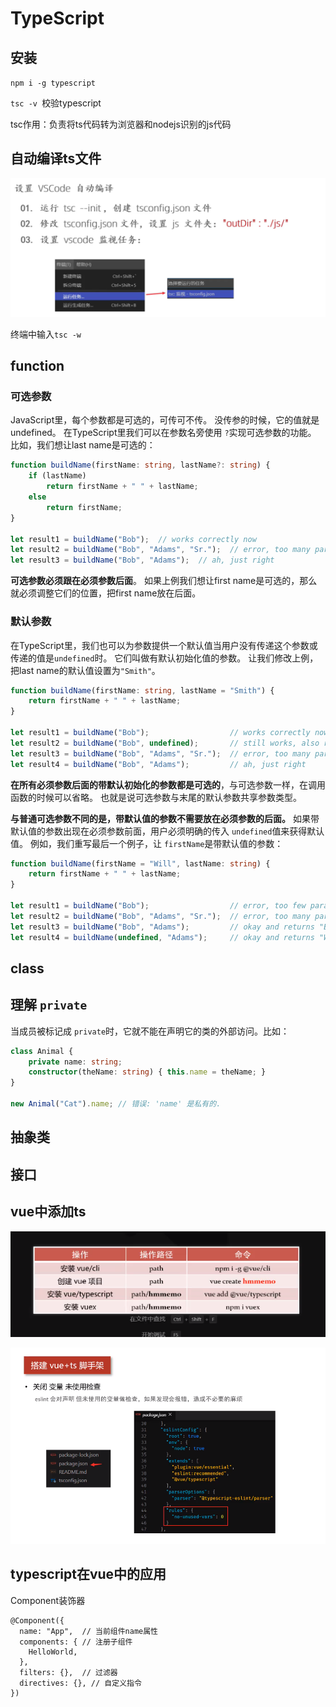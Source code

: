 # TypeScript

## 安装

`npm i -g typescript`

`tsc -v `校验typescript

tsc作用：负责将ts代码转为浏览器和nodejs识别的js代码

## 自动编译ts文件

![image-20210324220122229](typescript.assets/image-20210324220122229.png)

终端中输入`tsc -w`

## function

### 可选参数

JavaScript里，每个参数都是可选的，可传可不传。 没传参的时候，它的值就是undefined。 在TypeScript里我们可以在参数名旁使用 `?`实现可选参数的功能。 比如，我们想让last name是可选的：

```ts
function buildName(firstName: string, lastName?: string) {
    if (lastName)
        return firstName + " " + lastName;
    else
        return firstName;
}

let result1 = buildName("Bob");  // works correctly now
let result2 = buildName("Bob", "Adams", "Sr.");  // error, too many parameters
let result3 = buildName("Bob", "Adams");  // ah, just right
```

**可选参数必须跟在必须参数后面**。 如果上例我们想让first name是可选的，那么就必须调整它们的位置，把first name放在后面。

### 默认参数

在TypeScript里，我们也可以为参数提供一个默认值当用户没有传递这个参数或传递的值是`undefined`时。 它们叫做有默认初始化值的参数。 让我们修改上例，把last name的默认值设置为`"Smith"`。

```ts
function buildName(firstName: string, lastName = "Smith") {
    return firstName + " " + lastName;
}

let result1 = buildName("Bob");                  // works correctly now, returns "Bob Smith"
let result2 = buildName("Bob", undefined);       // still works, also returns "Bob Smith"
let result3 = buildName("Bob", "Adams", "Sr.");  // error, too many parameters
let result4 = buildName("Bob", "Adams");         // ah, just right
```

**在所有必须参数后面的带默认初始化的参数都是可选的**，与可选参数一样，在调用函数的时候可以省略。 也就是说可选参数与末尾的默认参数共享参数类型。

**与普通可选参数不同的是，带默认值的参数不需要放在必须参数的后面。** 如果带默认值的参数出现在必须参数前面，用户必须明确的传入 `undefined`值来获得默认值。 例如，我们重写最后一个例子，让 `firstName`是带默认值的参数：

```ts
function buildName(firstName = "Will", lastName: string) {
    return firstName + " " + lastName;
}

let result1 = buildName("Bob");                  // error, too few parameters
let result2 = buildName("Bob", "Adams", "Sr.");  // error, too many parameters
let result3 = buildName("Bob", "Adams");         // okay and returns "Bob Adams"
let result4 = buildName(undefined, "Adams");     // okay and returns "Will Adams"
```

## class

## 理解 `private`

当成员被标记成 `private`时，它就不能在声明它的类的外部访问。比如：

```ts
class Animal {
    private name: string;
    constructor(theName: string) { this.name = theName; }
}

new Animal("Cat").name; // 错误: 'name' 是私有的.
```

## 抽象类

## 接口
## vue中添加ts

![image-20210325160231123](TypeScript.assets/image-20210325160231123.png)

![image-20210325160619229](TypeScript.assets/image-20210325160619229.png)





## typescript在vue中的应用

Component装饰器

```vue
@Component({
  name: "App",  // 当前组件name属性
  components: { // 注册子组件
    HelloWorld,
  },
  filters: {},  // 过滤器
  directives: {}, // 自定义指令
})
```
